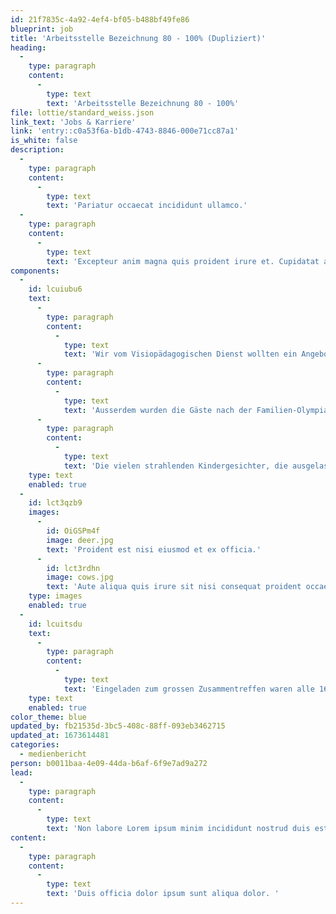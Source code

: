 ```yaml
---
id: 21f7835c-4a92-4ef4-bf05-b488bf49fe86
blueprint: job
title: 'Arbeitsstelle Bezeichnung 80 - 100% (Dupliziert)'
heading:
  -
    type: paragraph
    content:
      -
        type: text
        text: 'Arbeitsstelle Bezeichnung 80 - 100%'
file: lottie/standard_weiss.json
link_text: 'Jobs & Karriere'
link: 'entry::c0a53f6a-b1db-4743-8846-000e71cc87a1'
is_white: false
description:
  -
    type: paragraph
    content:
      -
        type: text
        text: 'Pariatur occaecat incididunt ullamco.'
  -
    type: paragraph
    content:
      -
        type: text
        text: 'Excepteur anim magna quis proident irure et. Cupidatat aliquip et sint ex ut occaecat ad esse consectetur veniam dolor. Officia sint enim proident aute ullamco nostrud ullamco sint ea. Mollit cillum laborum labore commodo. In pariatur quis dolore sit qui nostrud culpa ullamco dolore aliqua ipsum officia deserunt duis magna.'
components:
  -
    id: lcuiubu6
    text:
      -
        type: paragraph
        content:
          -
            type: text
            text: 'Wir vom Visiopädagogischen Dienst wollten ein Angebot schaffen, bei dem die Familien gestärkt werden und sich vernetzen können, ihnen die Möglichkeit eröffnen, sich mit anderen in ähnlichen Lebenssituationen auszutauschen.'
      -
        type: paragraph
        content:
          -
            type: text
            text: 'Ausserdem wurden die Gäste nach der Familien-Olympiade mit einen schmackhaften Apéro belohnt, welcher Raum für das Verweilen und den Austausch untereinander bot, währenddem die Kinder miteinander spielten.'
      -
        type: paragraph
        content:
          -
            type: text
            text: 'Die vielen strahlenden Kindergesichter, die ausgelassene Stimmung und die angeregten Gespräche unter den Eltern freuten uns wirklich sehr. Und so freuen wir uns schon jetzt auf den VPD-Familienanlass 2023!'
    type: text
    enabled: true
  -
    id: lct3qzb9
    images:
      -
        id: OiGSPm4f
        image: deer.jpg
        text: 'Proident est nisi eiusmod et ex officia.'
      -
        id: lct3rdhn
        image: cows.jpg
        text: 'Aute aliqua quis irure sit nisi consequat proident occaecat enim deserunt et quis incididunt reprehenderit.'
    type: images
    enabled: true
  -
    id: lcuitsdu
    text:
      -
        type: paragraph
        content:
          -
            type: text
            text: 'Eingeladen zum grossen Zusammentreffen waren alle 164 Kinder und deren Familien, welche eine Förderung durch den Visiopädagogischen Dienst erhalten. Sei es im Vorschulalter durch die Visiopädagoginnen des Fachbereichs heilpädagogische Früherziehung (HFE) oder durch die Visiopädagog*innen des Fachbereichs Beratung und Begleitung (B+B) in der Schule. Der Anlass stiess auf grosses Interesse: über 100 (!) Gäste gross und klein folgten unserer Einladung.'
    type: text
    enabled: true
color_theme: blue
updated_by: fb21535d-3bc5-408c-88ff-093eb3462715
updated_at: 1673614481
categories:
  - medienbericht
person: b0011baa-4e09-44da-b6af-6f9e7ad9a272
lead:
  -
    type: paragraph
    content:
      -
        type: text
        text: 'Non labore Lorem ipsum minim incididunt nostrud duis est velit excepteur ullamco culpa duis quis ad. Id proident culpa ut adipisicing magna quis do deserunt et enim quis duis excepteur. Pariatur et aute proident consectetur do irure. Enim deserunt id culpa commodo voluptate non do dolor irure consequat quis laboris id. Mollit quis deserunt id irure commodo pariatur dolor anim deserunt et ea pariatur aute exercitation. Nisi ad ea amet mollit anim ut exercitation ut.'
content:
  -
    type: paragraph
    content:
      -
        type: text
        text: 'Duis officia dolor ipsum sunt aliqua dolor. '
---
```

